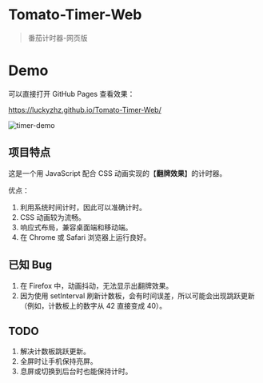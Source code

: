 # Tomato-Timer-Web

> 番茄计时器-网页版

# Demo

可以直接打开 GitHub Pages 查看效果：

<https://luckyzhz.github.io/Tomato-Timer-Web/>

![timer-demo](../Tomato-Timer-Web/reference/timer-demo.gif)

## 项目特点

这是一个用 JavaScript 配合 CSS 动画实现的【**翻牌效果**】的计时器。

优点：

1. 利用系统时间计时，因此可以准确计时。
2. CSS 动画较为流畅。
3. 响应式布局，兼容桌面端和移动端。
4. 在 Chrome 或 Safari 浏览器上运行良好。

## 已知 Bug

1. 在 Firefox 中，动画抖动，无法显示出翻牌效果。
2. 因为使用 setInterval 刷新计数板，会有时间误差，所以可能会出现跳跃更新（例如，计数板上的数字从 42 直接变成 40）。

## TODO

1. 解决计数板跳跃更新。
2. 全屏时让手机保持亮屏。
3. 息屏或切换到后台时也能保持计时。